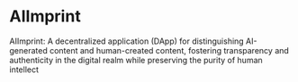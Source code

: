 # AIImprint
AIImprint: A decentralized application (DApp) for distinguishing AI-generated content and human-created content, fostering transparency and authenticity in the digital realm while preserving the purity of human intellect
